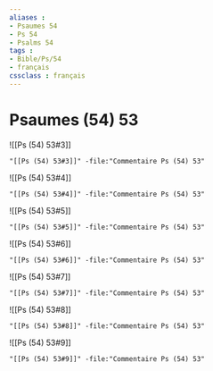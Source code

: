 ```yaml
---
aliases : 
- Psaumes 54
- Ps 54
- Psalms 54
tags : 
- Bible/Ps/54
- français
cssclass : français
---
```


# Psaumes (54) 53

![[Ps (54) 53#3]]

```query
"[[Ps (54) 53#3]]" -file:"Commentaire Ps (54) 53"
```

![[Ps (54) 53#4]]

```query
"[[Ps (54) 53#4]]" -file:"Commentaire Ps (54) 53"
```

![[Ps (54) 53#5]]

```query
"[[Ps (54) 53#5]]" -file:"Commentaire Ps (54) 53"
```

![[Ps (54) 53#6]]

```query
"[[Ps (54) 53#6]]" -file:"Commentaire Ps (54) 53"
```

![[Ps (54) 53#7]]

```query
"[[Ps (54) 53#7]]" -file:"Commentaire Ps (54) 53"
```

![[Ps (54) 53#8]]

```query
"[[Ps (54) 53#8]]" -file:"Commentaire Ps (54) 53"
```

![[Ps (54) 53#9]]

```query
"[[Ps (54) 53#9]]" -file:"Commentaire Ps (54) 53"
```


